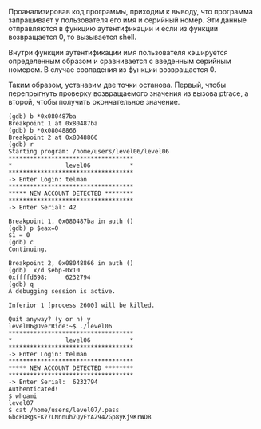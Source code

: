 Проанализировав код программы, приходим к выводу, что программа запрашивает у пользователя его имя и серийный номер. Эти данные отправляются в функцию аутентификации и если из функции возвращается 0, то вызывается shell.

Внутри функции аутентификации имя пользователя хэшируется определенным образом и сравнивается с введенным серийным номером. В случае совпадения из функции возвращается 0.

Таким образом, устанавим две точки останова. Первый, чтобы перепрыгнуть проверку возвращаемого значения из вызова ptrace, а второй, чтобы получить окончательное значение.

```
(gdb) b *0x080487ba
Breakpoint 1 at 0x80487ba
(gdb) b *0x08048866
Breakpoint 2 at 0x8048866
(gdb) r
Starting program: /home/users/level06/level06
***********************************
*               level06           *
***********************************
-> Enter Login: telman
***********************************
***** NEW ACCOUNT DETECTED ********
***********************************
-> Enter Serial: 42

Breakpoint 1, 0x080487ba in auth ()
(gdb) p $eax=0
$1 = 0
(gdb) c
Continuing.

Breakpoint 2, 0x08048866 in auth ()
(gdb)  x/d $ebp-0x10
0xffffd698:     6232794
(gdb) q
A debugging session is active.

Inferior 1 [process 2600] will be killed.

Quit anyway? (y or n) y
level06@OverRide:~$ ./level06
***********************************
*               level06           *
***********************************
-> Enter Login: telman
***********************************
***** NEW ACCOUNT DETECTED ********
***********************************
-> Enter Serial:  6232794
Authenticated!
$ whoami
level07
$ cat /home/users/level07/.pass
GbcPDRgsFK77LNnnuh7QyFYA2942Gp8yKj9KrWD8
```